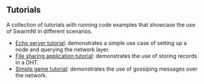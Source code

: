 ## Tutorials

A collection of tutorials with running code examples that showcase the use of SwarmNl in different scenarios.

* [Echo server tutorial](/tutorials/echo_server/README.md): demonstrates a simple use case of setting up a node and querying the network layer.
* [File sharing application tutorial](/tutorials/file_sharing_app/README.md): demonstrates the use of storing records in a DHT.
* [Simple game tutorial](/tutorials/simple_game/README.md): demonstrates the use of gossiping messages over the network.
